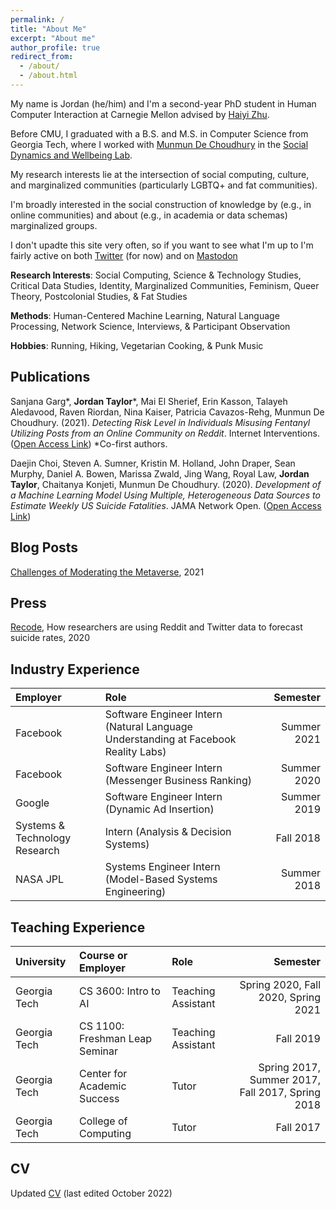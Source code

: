 ```yaml
---
permalink: /
title: "About Me"
excerpt: "About me"
author_profile: true
redirect_from: 
  - /about/
  - /about.html
---
```


My name is Jordan (he/him) and I'm a second-year PhD student in Human Computer Interaction at Carnegie Mellon advised by [Haiyi Zhu](https://haiyizhu.com).

Before CMU, I graduated with a B.S. and M.S. in Computer Science from Georgia Tech, where I worked with [Munmun De Choudhury](http://www.munmund.net/) in the [Social Dynamics and Wellbeing Lab](https://socweb.cc.gatech.edu/).

My research interests lie at the intersection of social computing, culture, and marginalized communities (particularly LGBTQ+ and fat communities).

I'm broadly interested in the social construction of knowledge by (e.g., in online communities) and about (e.g., in academia or data schemas) marginalized groups. 

I don't upadte this site very often, so if you want to see what I'm up to I'm fairly active on both <a href="https://twitter.com/nprandchill">Twitter</a> (for now) and on <a rel="me" href="https://hci.social/@jordant">Mastodon</a>

**Research Interests**: Social Computing, Science & Technology Studies, Critical Data Studies, Identity, Marginalized Communities, Feminism, Queer Theory, Postcolonial Studies, & Fat Studies

**Methods**: Human-Centered Machine Learning, Natural Language Processing, Network Science, Interviews, & Participant Observation

**Hobbies**: Running, Hiking, Vegetarian Cooking, & Punk Music

Publications
------

Sanjana Garg\*, **Jordan Taylor**\*, Mai El Sherief, Erin Kasson, Talayeh Aledavood, Raven Riordan, Nina Kaiser,
Patricia Cavazos-Rehg, Munmun De Choudhury. (2021). *Detecting Risk Level in Individuals Misusing Fentanyl Utilizing Posts from an Online Community on Reddit*.  Internet Interventions.  ([Open Access Link](https://www.sciencedirect.com/science/article/pii/S221478292100107X)) \*Co-first authors.

Daejin Choi, Steven A. Sumner, Kristin M. Holland, John Draper, Sean Murphy, Daniel A. Bowen, Marissa Zwald, Jing Wang, Royal Law, **Jordan Taylor**, Chaitanya Konjeti, Munmun De Choudhury. (2020). *Development of a Machine Learning Model Using Multiple, Heterogeneous Data Sources to Estimate Weekly US Suicide Fatalities*. JAMA Network Open.  ([Open Access Link](https://jamanetwork.com/journals/jamanetworkopen/article-abstract/2774462))


Blog Posts
------
[Challenges of Moderating the Metaverse](https://medium.com/@nprandchill/challenges-of-moderating-the-metaverse-83e036656234), 2021


Press
------

[Recode](https://www.vox.com/recode/2020/2/24/21150196/twitter-reddit-suicide-cdc-artificial-intelligence), How researchers are using Reddit and Twitter data to forecast suicide rates, 2020


Industry Experience
------

| Employer | Role | Semester |
| :--- | :-- | ---:|
| Facebook| Software Engineer Intern (Natural Language Understanding at Facebook Reality Labs) | Summer 2021 |
| Facebook| Software Engineer Intern  (Messenger Business Ranking) | Summer 2020 |
| Google| Software Engineer Intern  (Dynamic Ad Insertion) | Summer 2019 |
| Systems & Technology Research| Intern  (Analysis & Decision Systems) | Fall 2018 |
| NASA JPL| Systems Engineer Intern  (Model-Based Systems Engineering) | Summer 2018 |


Teaching Experience
------

| University | Course or Employer | Role | Semester |
| :------ | :--- | :--- | ---:|
| Georgia Tech | CS 3600: Intro to AI | Teaching Assistant | Spring 2020, Fall 2020, Spring 2021 |
| Georgia Tech | CS 1100: Freshman Leap Seminar | Teaching Assistant | Fall 2019 |
| Georgia Tech | Center for Academic Success | Tutor | Spring 2017, Summer 2017,<br />Fall 2017, Spring 2018 |
| Georgia Tech | College of Computing | Tutor | Fall 2017 |


CV
------


Updated <a onclick="gtag('event', 'view_cv')" href="https://docs.google.com/document/d/1-EcWIT9l5_rQmeggDAUAcv5YJAZOe2PUdbVR96a278s/edit?usp=sharing">CV</a> (last edited October 2022)
